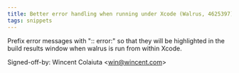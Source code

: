 ```yaml
---
title: Better error handling when running under Xcode (Walrus, 4625397)
tags: snippets
---
```


Prefix error messages with ":: error:" so that they will be highlighted in the build results window when walrus is run from within Xcode.

Signed-off-by: Wincent Colaiuta &lt;win@wincent.com&gt;

